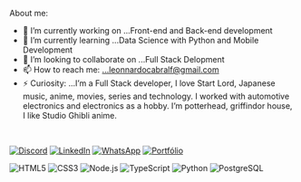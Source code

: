 About me:

- 🔭 I’m currently working on ...Front-end and Back-end development
- 🌱 I’m currently learning ...Data Science with Python and Mobile Development
- 🦉 I’m looking to collaborate on ...Full Stack Delopment
- 📫 How to reach me: ...leonnardocabralf@gmail.com
- ⚡ Curiosity: ...I’m a Full Stack developer, I love Start Lord, Japanese music, anime, movies, series and technology. I worked with automotive electronics and electronics as a hobby. I’m potterhead, griffindor house, I like Studio Ghibli anime.

<br>

[![Discord](https://custom-icon-badges.demolab.com/badge/-Discord-5865F2?style=for-the-badge&logo=discord&logoColor=white)](https://discordapp.com/users/1142285871119347762)
[![LinkedIn](https://custom-icon-badges.demolab.com/badge/-Linkedin-0077B5?style=for-the-badge&logo=linkedin&logoColor=white)](https://www.linkedin.com/in/leonnerdf/)
[![WhatsApp](https://custom-icon-badges.demolab.com/badge/-Whatsapp-25D366?style=for-the-badge&logo=whatsapp&logoColor=white)](https://api.whatsapp.com/send/?phone=5512996238196)
[![Portfólio](https://custom-icon-badges.demolab.com/badge/-Portfolio-2C2C6C?style=for-the-badge&logo=link&logoColor=white)](https://leanndrocabral.vercel.app/)

![HTML5](https://custom-icon-badges.demolab.com/badge/-html5-F06529?style=for-the-badge&logo=html5&logoColor=white)
![CSS3](https://custom-icon-badges.demolab.com/badge/-css3-2965F1?style=for-the-badge&logo=css3&logoColor=white)
![Node.js](https://custom-icon-badges.demolab.com/badge/-node.js-68A063?style=for-the-badge&logo=javascript&logoColor=white)
![TypeScript](https://custom-icon-badges.demolab.com/badge/-typescript-007ACC?style=for-the-badge&logo=typescript&logoColor=white)
![Python](https://custom-icon-badges.demolab.com/badge/-python-306998?style=for-the-badge&logo=python&logoColor=white)
![PostgreSQL](https://custom-icon-badges.demolab.com/badge/-postgresql-336791?style=for-the-badge&logo=postgresql&logoColor=white)
